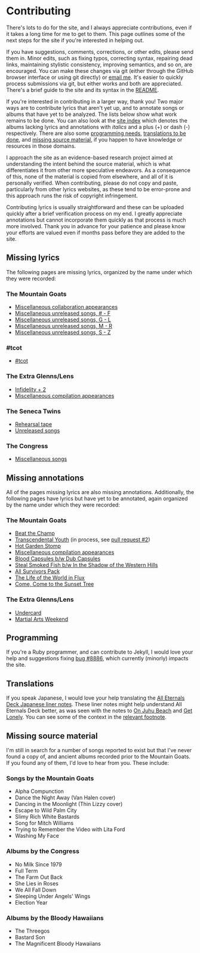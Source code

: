 # Contributing #

There's lots to do for the site, and I always appreciate contributions, even
if it takes a long time for me to get to them. This page outlines some of the
next steps for the site if you're interested in helping out.

If you have suggestions, comments, corrections, or other edits, please send
them in. Minor edits, such as fixing typos, correcting syntax, repairing dead
links, maintaining stylistic consistency, improving semantics, and so on, are
encouraged. You can make these changes via git (either through the GitHub
browser interface or using git directly) or [email me][contact]. It's easier
to quickly process submissions via git, but either works and both are
appreciated. There's a brief guide to the site and its syntax in the
[README][repo].

[contact]:  https://annotatedtmg.org/about.html#contact
[repo]:     https://github.com/annotatedtmg/annotatedtmg

If you're interested in contributing in a larger way, thank you! Two major
ways are to contribute lyrics that aren't yet up, and to annotate songs or
albums that have yet to be analyzed. The lists below show what work remains to
be done. You can also look at the [site index][tamg] which denotes the albums
lacking lyrics and annotations with *italics* and a plus (+) or dash (-)
respectively. There are also some [programming needs](#programming),
[translations to be done](#translations), and [missing source
material](#missing-source-material), if you happen to have knowledge or
resources in those domains.

[tamg]:     https://annotatedtmg.org/index.html

I approach the site as an evidence-based research project aimed at
understanding the intent behind the source material, which is what
differentiates it from other more speculative endeavors. As a consequence of
this, none of the material is copied from elsewhere, and all of it is
personally verified. When contributing, please do not copy and paste,
particularly from other lyrics websites, as these tend to be error-prone and
this approach runs the risk of copyright infringement.

Contributing lyrics is usually straightforward and these can be uploaded
quickly after a brief verification process on my end. I greatly appreciate
annotations but cannot incorporate them quickly as that process is much more
involved. Thank you in advance for your patience and please know your efforts
are valued even if months pass before they are added to the site.


## Missing lyrics ##

The following pages are missing lyrics, organized by the name under which they
were recorded:

### The Mountain Goats ###

* [Miscellaneous collaboration appearances][collab]
* [Miscellaneous unreleased songs, # - F][unrel-_f]
* [Miscellaneous unreleased songs, G - L][unrel-gl]
* [Miscellaneous unreleased songs, M - R][unrel-mr]
* [Miscellaneous unreleased songs, S - Z][unrel-sz]

[collab]:   https://annotatedtmg.org/collaboration.html
[unrel-_f]: https://annotatedtmg.org/unreleased-_f.html
[unrel-gl]: https://annotatedtmg.org/unreleased-gl.html
[unrel-mr]: https://annotatedtmg.org/unreleased-mr.html
[unrel-sz]: https://annotatedtmg.org/unreleased-sz.html

### \#tcot ###

* [\#tcot][tcot]

[tcot]:     https://annotatedtmg.org/tcot.html

### The Extra Glenns/Lens ###

* [Infidelity + 2][infidelity]
* [Miscellaneous compilation appearances][teg-comp]

[infidelity]:   https://annotatedtmg.org/infidelity.html
[teg-comp]:     https://annotatedtmg.org/teg-compilation.html

### The Seneca Twins ###

* [Rehearsal tape][seneca]
* [Unreleased songs][seneca-unrel]

[seneca]:       https://annotatedtmg.org/seneca.html
[seneca-unrel]: https://annotatedtmg.org/seneca-unreleased.html

### The Congress ###

* [Miscellaneous songs][congress]

[congress]:     https://annotatedtmg.org/congress.html


## Missing annotations ##

All of the pages missing lyrics are also missing annotations. Additionally,
the following pages have lyrics but have yet to be annotated, again organized
by the name under which they were recorded:

### The Mountain Goats ###

* [Beat the Champ][champ]
* [Transcendental Youth][youth] (in process, see [pull request #2][pr2])
* [Hot Garden Stomp][stomp]
* [Miscellaneous compilation appearances][comp]
* [Blood Capsules b/w Dub Capsules][capsules]
* [Steal Smoked Fish b/w In the Shadow of the Western Hills][steal]
* [All Survivors Pack][survivors]
* [The Life of the World in Flux][flux]
* [Come, Come to the Sunset Tree][ccst]

[champ]:        https://annotatedtmg.org/champ.html
[youth]:        https://annotatedtmg.org/youth.html
[pr2]:          https://github.com/annotatedtmg/annotatedtmg/pull/2
[stomp]:        https://annotatedtmg.org/stomp.html
[comp]:         https://annotatedtmg.org/compilation.html
[capsules]:     https://annotatedtmg.org/capsules.html
[steal]:        https://annotatedtmg.org/steal.html
[survivors]:    https://annotatedtmg.org/survivors.html
[flux]:         https://annotatedtmg.org/flux.html
[ccst]:         https://annotatedtmg.org/ccst.html

### The Extra Glenns/Lens ###

* [Undercard][]
* [Martial Arts Weekend][martial]

[undercard]:    https://annotatedtmg.org/undercard.html
[martial]:      https://annotatedtmg.org/martial.html


## Programming ##

If you're a Ruby programmer, and can contribute to Jekyll, I would love your
help and suggestions fixing [bug #8886][jekyll-bug], which currently (minorly)
impacts the site.

[jekyll-bug]:   https://github.com/jekyll/jekyll/issues/8886


## Translations ##

If you speak Japanese, I would love your help translating the [All Eternals
Deck Japanese liner notes][aed-japanese]. These liner notes might help
understand All Eternals Deck better, as was seen with the notes to [On Juhu
Beach][juhu] and [Get Lonely][gl]. You can see some of the context in the
[relevant footnote][aed-fn].

[aed-japanese]: https://annotatedtmg.org/mirror/aed-japanese-liner.html
[juhu]:         https://annotatedtmg.org/juhu.html
[gl]:           https://annotatedtmg.org/gl.html
[aed-fn]:       https://annotatedtmg.org/aed.html#fn:japanese


## Missing source material ##

I'm still in search for a number of songs reported to exist but that I've
never found a copy of, and ancient albums recorded prior to the Mountain
Goats. If you found any of them, I'd love to hear from you. These include:

### Songs by the Mountain Goats ###

* Alpha Compunction
* Dance the Night Away (Van Halen cover)
* Dancing in the Moonlight (Thin Lizzy cover)
* Escape to Wild Palm City
* Slimy Rich White Bastards
* Song for Mitch Williams
* Trying to Remember the Video with Lita Ford
* Washing My Face

### Albums by the Congress ###

* No Milk Since 1979
* Full Term
* The Farm Out Back
* She Lies in Roses
* We All Fall Down
* Sleeping Under Angels' Wings
* Election Year

### Albums by the Bloody Hawaiians ###

* The Threegos
* Bastard Son
* The Magnificent Bloody Hawaiians
